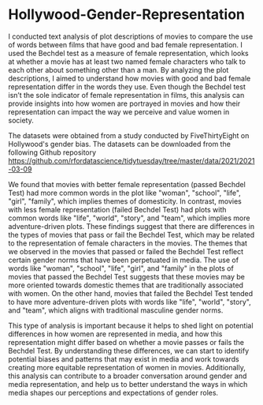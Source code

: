 # Hollywood-Gender-Representation

I conducted text analysis of plot descriptions of movies to compare the use of words between films that
have good and bad female representation. I used the Bechdel test as a measure of female representation,
which looks at whether a movie has at least two named female characters who talk to each other about
something other than a man. By analyzing the plot descriptions, I aimed to understand how movies with
good and bad female representation differ in the words they use. Even though the Bechdel test isn’t the sole
indicator of female representation in films, this analysis can provide insights into how women are portrayed
in movies and how their representation can impact the way we perceive and value women in society.

The datasets were obtained from a study conducted by FiveThirtyEight on Hollywood's gender bias. The datasets can be downloaded from the following Github repository https://github.com/rfordatascience/tidytuesday/tree/master/data/2021/2021-03-09  

We found that movies with better female representation (passed Bechdel Test) had more common words in the plot like "woman", "school", "life", "girl", "family", which implies themes of domesticity. In contrast, movies with less female representation (failed Bechdel Test) had plots with common words like "life", "world", "story", and "team", which implies more adventure-driven plots. These findings suggest that there are differences in the types of movies that pass or fail the Bechdel Test, which may be related to the representation of female characters in the movies. The themes that we observed in the movies that passed or failed the Bechdel Test reflect certain gender norms that have been perpetuated in media. The use of words like "woman", "school", "life", "girl", and "family" in the plots of movies that passed the Bechdel Test suggests that these movies may be more oriented towards domestic themes that are traditionally associated with women. On the other hand, movies that failed the Bechdel Test tended to have more adventure-driven plots with words like "life", "world", "story", and "team", which aligns with traditional masculine gender norms.

This type of analysis is important because it helps to shed light on potential differences in how women are represented in media, and how this representation might differ based on whether a movie passes or fails the Bechdel Test. By understanding these differences, we can start to identify potential biases and patterns that may exist in media and work towards creating more equitable representation of women in movies. Additionally, this analysis can contribute to a broader conversation around gender and media representation, and help us to better understand the ways in which media shapes our perceptions and expectations of gender roles.
